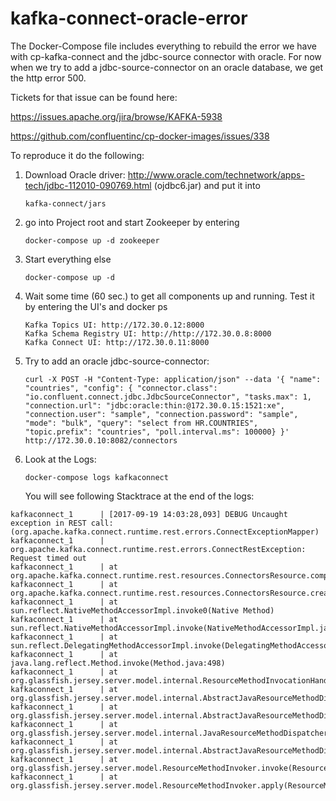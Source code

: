 # kafka-connect-oracle-error
The Docker-Compose file includes everything to rebuild the error we have with cp-kafka-connect and the jdbc-source connector with oracle.
For now when we try to add a jdbc-source-connector on an oracle database, we get the http error 500.

Tickets for that issue can be found here:

https://issues.apache.org/jira/browse/KAFKA-5938

https://github.com/confluentinc/cp-docker-images/issues/338

To reproduce it do the following:
1. Download Oracle driver: http://www.oracle.com/technetwork/apps-tech/jdbc-112010-090769.html (ojdbc6.jar) and put it into 
    ```
    kafka-connect/jars
    ```
2. go into Project root and start Zookeeper by entering 
    ```
    docker-compose up -d zookeeper
    ```
3. Start everything else
    ```
    docker-compose up -d
    ```
4. Wait some time (60 sec.) to get all components up and running. Test it by entering the UI's and docker ps
    ```
    Kafka Topics UI: http://172.30.0.12:8000
    Kafka Schema Registry UI: http://http://172.30.0.8:8000
    Kafka Connect UI: http://172.30.0.11:8000
    ```
5. Try to add an oracle jdbc-source-connector:
    ```
    curl -X POST -H "Content-Type: application/json" --data '{ "name": "countries", "config": { "connector.class": "io.confluent.connect.jdbc.JdbcSourceConnector", "tasks.max": 1, "connection.url": "jdbc:oracle:thin:@172.30.0.15:1521:xe", "connection.user": "sample", "connection.password": "sample", "mode": "bulk", "query": "select from HR.COUNTRIES", "topic.prefix": "countries", "poll.interval.ms": 100000} }' http://172.30.0.10:8082/connectors
    ```
6. Look at the Logs:
    ```
    docker-compose logs kafkaconnect
    ```
    You will see following Stacktrace at the end of the logs:
```
kafkaconnect_1      | [2017-09-19 14:03:28,093] DEBUG Uncaught exception in REST call:  (org.apache.kafka.connect.runtime.rest.errors.ConnectExceptionMapper)
kafkaconnect_1      | org.apache.kafka.connect.runtime.rest.errors.ConnectRestException: Request timed out
kafkaconnect_1      | at org.apache.kafka.connect.runtime.rest.resources.ConnectorsResource.completeOrForwardRequest(ConnectorsResource.java:267)
kafkaconnect_1      | at org.apache.kafka.connect.runtime.rest.resources.ConnectorsResource.createConnector(ConnectorsResource.java:100)
kafkaconnect_1      | at sun.reflect.NativeMethodAccessorImpl.invoke0(Native Method)
kafkaconnect_1      | at sun.reflect.NativeMethodAccessorImpl.invoke(NativeMethodAccessorImpl.java:62)
kafkaconnect_1      | at sun.reflect.DelegatingMethodAccessorImpl.invoke(DelegatingMethodAccessorImpl.java:43)
kafkaconnect_1      | at java.lang.reflect.Method.invoke(Method.java:498)
kafkaconnect_1      | at org.glassfish.jersey.server.model.internal.ResourceMethodInvocationHandlerFactory$1.invoke(ResourceMethodInvocationHandlerFactory.java:81)
kafkaconnect_1      | at org.glassfish.jersey.server.model.internal.AbstractJavaResourceMethodDispatcher$1.run(AbstractJavaResourceMethodDispatcher.java:144)
kafkaconnect_1      | at org.glassfish.jersey.server.model.internal.AbstractJavaResourceMethodDispatcher.invoke(AbstractJavaResourceMethodDispatcher.java:161)
kafkaconnect_1      | at org.glassfish.jersey.server.model.internal.JavaResourceMethodDispatcherProvider$ResponseOutInvoker.doDispatch(JavaResourceMethodDispatcherProvider.java:160)
kafkaconnect_1      | at org.glassfish.jersey.server.model.internal.AbstractJavaResourceMethodDispatcher.dispatch(AbstractJavaResourceMethodDispatcher.java:99)
kafkaconnect_1      | at org.glassfish.jersey.server.model.ResourceMethodInvoker.invoke(ResourceMethodInvoker.java:389)
kafkaconnect_1      | at org.glassfish.jersey.server.model.ResourceMethodInvoker.apply(ResourceMethodInvoker.java:347)
```    
    
